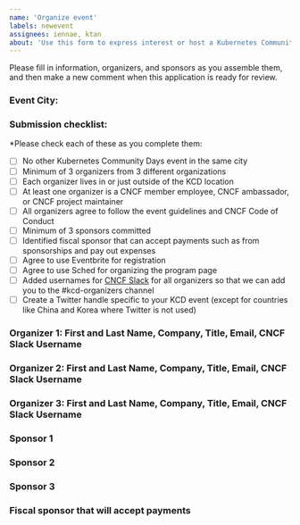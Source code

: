 ```yaml
---
name: 'Organize event'
labels: newevent
assignees: iennae, ktan
about: 'Use this form to express interest or host a Kubernetes Community Days event in your area'
---
```


Please fill in information, organizers, and sponsors as you assemble them, and then make a new comment when this application is ready for review.

### Event City:

### Submission checklist:

*Please check each of these as you complete them:

* [ ] No other Kubernetes Community Days event in the same city
* [ ] Minimum of 3 organizers from 3 different organizations
* [ ] Each organizer lives in or just outside of the KCD location
* [ ] At least one organizer is a CNCF member employee, CNCF ambassador, or CNCF project maintainer
* [ ] All organizers agree to follow the event guidelines and CNCF Code of Conduct
* [ ] Minimum of 3 sponsors committed
* [ ] Identified fiscal sponsor that can accept payments such as from sponsorships and pay out expenses
* [ ] Agree to use Eventbrite for registration
* [ ] Agree to use Sched for organizing the program page
* [ ] Added usernames for [CNCF Slack](https://slack.cncf.io/) for all organizers so that we can add you to the #kcd-organizers channel
* [ ] Create a Twitter handle specific to your KCD event (except for countries like China and Korea where Twitter is not used) 

### Organizer 1: First and Last Name, Company, Title, Email, CNCF Slack Username
### Organizer 2: First and Last Name, Company, Title, Email, CNCF Slack Username
### Organizer 3: First and Last Name, Company, Title, Email, CNCF Slack Username

### Sponsor 1
### Sponsor 2
### Sponsor 3

### Fiscal sponsor that will accept payments
